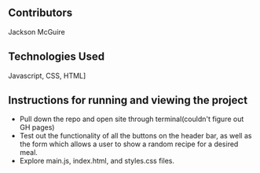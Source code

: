 ## Contributors
Jackson McGuire
## Technologies Used
Javascript, CSS, HTML]
## Instructions for running and viewing the project
* Pull down the repo and open site through terminal(couldn't figure out GH pages)
* Test out the functionality of all the buttons on the header bar, as well as the form which allows a user to show a random recipe for a desired meal.
* Explore main.js, index.html, and styles.css files.
